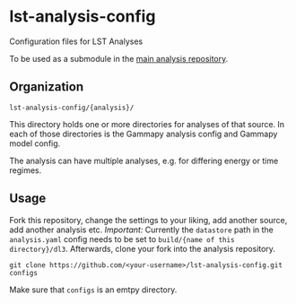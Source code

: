 # lst-analysis-config

Configuration files for LST Analyses

To be used as a submodule in the [main analysis repository](https://github.com/nbiederbeck/lst-agn-analysis).

## Organization

```
lst-analysis-config/{analysis}/
```

This directory holds one or more directories for analyses of that source.
In each of those directories is the Gammapy analysis config and Gammapy model config.

The analysis can have multiple analyses, e.g. for differing energy or time regimes.

## Usage

Fork this repository, change the settings to your liking, add another source, add another analysis etc.
_Important:_ Currently the `datastore` path in the `analysis.yaml` config needs to
be set to `build/{name of this directory}/dl3`.
Afterwards, clone your fork into the analysis repository.

```
git clone https://github.com/<your-username>/lst-analysis-config.git configs
```

Make sure that `configs` is an emtpy directory.
